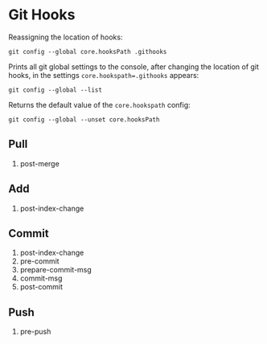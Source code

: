 # Git Hooks

Reassigning the location of hooks:

```shell
git config --global core.hooksPath .githooks
```

Prints all git global settings to the console,
after changing the location of git hooks,
in the settings `core.hookspath=.githooks` appears:

```shell
git config --global --list
```

Returns the default value of the `core.hookspath` config:

```shell
git config --global --unset core.hooksPath
```

## Pull

1. post-merge

## Add

1. post-index-change

## Commit

1. post-index-change
2. pre-commit
3. prepare-commit-msg
4. commit-msg
5. post-commit

## Push

1. pre-push
